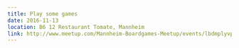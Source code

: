 ```yaml
---
title: Play some games
date: 2016-11-13
location: B6 12 Restaurant Tomate, Mannheim
link: http://www.meetup.com/Mannheim-Boardgames-Meetup/events/lbdmplyvpbrb/
---
```

